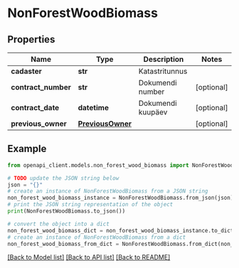 # NonForestWoodBiomass


## Properties

Name | Type | Description | Notes
------------ | ------------- | ------------- | -------------
**cadaster** | **str** | Katastritunnus | 
**contract_number** | **str** | Dokumendi number | [optional] 
**contract_date** | **datetime** | Dokumendi kuupäev | [optional] 
**previous_owner** | [**PreviousOwner**](PreviousOwner.md) |  | [optional] 

## Example

```python
from openapi_client.models.non_forest_wood_biomass import NonForestWoodBiomass

# TODO update the JSON string below
json = "{}"
# create an instance of NonForestWoodBiomass from a JSON string
non_forest_wood_biomass_instance = NonForestWoodBiomass.from_json(json)
# print the JSON string representation of the object
print(NonForestWoodBiomass.to_json())

# convert the object into a dict
non_forest_wood_biomass_dict = non_forest_wood_biomass_instance.to_dict()
# create an instance of NonForestWoodBiomass from a dict
non_forest_wood_biomass_from_dict = NonForestWoodBiomass.from_dict(non_forest_wood_biomass_dict)
```
[[Back to Model list]](../README.md#documentation-for-models) [[Back to API list]](../README.md#documentation-for-api-endpoints) [[Back to README]](../README.md)


